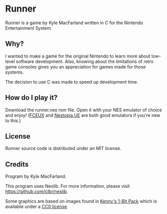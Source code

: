# Runner

Runner is a game by Kyle MacFarland written in C for the Nintendo Entertainment System.


## Why?

I wanted to make a game for the original Nintendo to learn more about low-level software development. Also, knowing about the limitations of retro game consoles gives you an appreciation for games made for those systems.

The decision to use C was made to speed up development time.


## How do I play it?

Download the runner.nes rom file. Open it with your NES emulator of choice and enjoy! ([FCEUX](https://fceux.com/web/home.html) and [Nestopia UE](http://0ldsk00l.ca/nestopia/) are both good emulators if you're new to this.)


## License

Runner source code is distributed under an MIT license.


## Credits

Program by Kyle MacFarland.

This program uses Neslib. For more information, please visit https://github.com/clbr/neslib.

Some graphics are based on images found in [Kenny's 1-Bit Pack](https://kenney.nl/assets/1-bit-pack) which is available under a [CC0 license](https://creativecommons.org/publicdomain/zero/1.0/).

